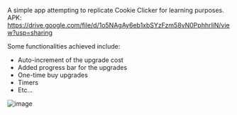 A simple app attempting to replicate Cookie Clicker for learning purposes. 
APK: https://drive.google.com/file/d/1o5NAgAy6eb1xbSYzFzm58vN0PphhrliN/view?usp=sharing



Some functionalities achieved include: 
- Auto-increment of the upgrade cost 
- Added progress bar for the upgrades 
- One-time buy upgrades 
- Timers 
- Etc...

  
![image](https://github.com/user-attachments/assets/70bf99c5-3055-49ae-b910-3454fb10b9be)

